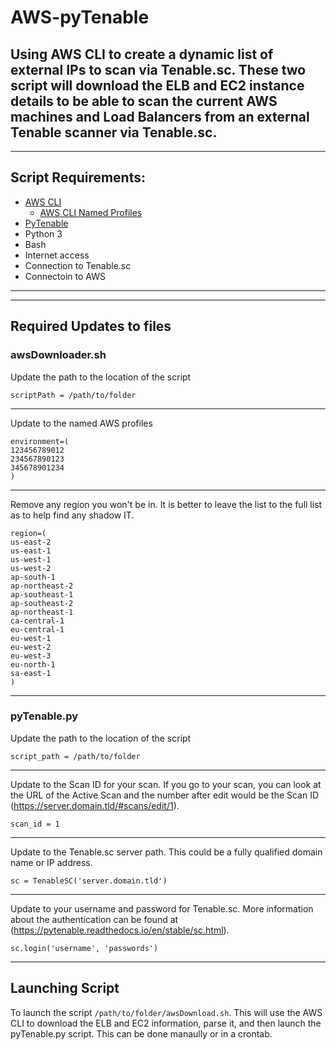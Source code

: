 # AWS-pyTenable
Using AWS CLI to create a dynamic list of external IPs to scan via Tenable.sc.  These two script will download the ELB and EC2 instance details to be able to scan the current AWS machines and Load Balancers from an external Tenable scanner via Tenable.sc.
---
---
## Script Requirements:
- [AWS CLI](https://docs.aws.amazon.com/cli/latest/userguide/cli-chap-install.html)
  - [AWS CLI Named Profiles](https://docs.aws.amazon.com/cli/latest/userguide/cli-configure-profiles.html)
- [PyTenable](https://pytenable.readthedocs.io/en/stable/)
- Python 3
- Bash
- Internet access
- Connection to Tenable.sc
- Connectoin to AWS
---
---
## Required Updates to files
### awsDownloader.sh
Update the path to the location of the script
```
scriptPath = /path/to/folder
```
---
Update to the named AWS profiles
```
environment=(
123456789012
234567890123
345678901234
)
```
---
Remove any region you won't be in.  It is better to leave the list to the full list as to help find any shadow IT.
```
region=(
us-east-2
us-east-1
us-west-1
us-west-2
ap-south-1
ap-northeast-2
ap-southeast-1
ap-southeast-2
ap-northeast-1
ca-central-1
eu-central-1
eu-west-1
eu-west-2
eu-west-3
eu-north-1
sa-east-1
)
```


---


### pyTenable.py
Update the path to the location of the script
```
script_path = /path/to/folder
```
---
Update to the Scan ID for your scan.  If you go to your scan, you can look at the URL of the Active Scan and the number after edit would be the Scan ID (https://server.domain.tld/#scans/edit/1).
```
scan_id = 1
```
---
Update to the Tenable.sc server path.  This could be a fully qualified domain name or IP address.
```
sc = TenableSC('server.domain.tld')
```
---
Update to your username and password for Tenable.sc.  More information about the authentication can be found at (https://pytenable.readthedocs.io/en/stable/sc.html).
```
sc.login('username', 'passwords')
```
---

## Launching Script
To launch the script ```/path/to/folder/awsDownload.sh```.  This will use the AWS CLI to download the ELB and EC2 information, parse it, and then launch the pyTenable.py script.  This can be done manaully or in a crontab.
